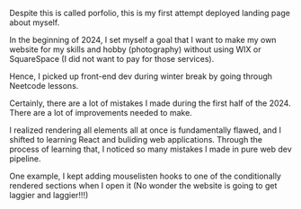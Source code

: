 Despite this is called porfolio, this is my first attempt deployed landing page about myself. 

In the beginning of 2024, I set myself a goal that I want to make my own website for my skills and hobby (photography) without using WIX or SquareSpace (I did not want to pay for those services).

Hence, I picked up front-end dev during winter break by going through Neetcode lessons. 

Certainly, there are a lot of mistakes I made during the first half of the 2024. There are a lot of improvements needed to make. 

I realized rendering all elements all at once is fundamentally flawed, and I shifted to learning React and buliding web applications. Through the process of learning that, I noticed so many mistakes I made in pure web dev pipeline.

One example, I kept adding mouselisten hooks to one of the conditionally rendered sections when I open it (No wonder the website is going to get laggier and laggier!!!) 
